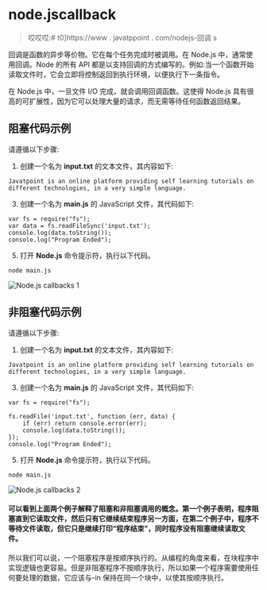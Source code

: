 # node.jscallback

> 哎哎哎:# t0]https://www . javatppoint . com/nodejs-回调 s

回调是函数的异步等价物。它在每个任务完成时被调用。在 Node.js 中，通常使用回调。Node 的所有 API 都是以支持回调的方式编写的。例如:当一个函数开始读取文件时，它会立即将控制返回到执行环境，以便执行下一条指令。

在 Node.js 中，一旦文件 I/O 完成，就会调用回调函数。这使得 Node.js 具有很高的可扩展性，因为它可以处理大量的请求，而无需等待任何函数返回结果。

## 阻塞代码示例

请遵循以下步骤:

1.  创建一个名为 **input.txt** 的文本文件，其内容如下:

```
Javatpoint is an online platform providing self learning tutorials on 
different technologies, in a very simple language.  

```

3.  创建一个名为 **main.js** 的 JavaScript 文件，其代码如下:

```
var fs = require("fs");
var data = fs.readFileSync('input.txt');
console.log(data.toString());
console.log("Program Ended"); 

```

5.  打开 **Node.js** 命令提示符，执行以下代码。

```
node main.js 

```

![Node.js callbacks 1](../Images/4800002b6527e09ac1c3cde2319a8e31.png)

## 非阻塞代码示例

请遵循以下步骤:

1.  创建一个名为 **input.txt** 的文本文件，其内容如下:

```
Javatpoint is an online platform providing self learning tutorials on 
different technologies, in a very simple language.   

```

3.  创建一个名为 **main.js** 的 JavaScript 文件，其代码如下:

```
var fs = require("fs");

fs.readFile('input.txt', function (err, data) {
    if (err) return console.error(err);
    console.log(data.toString());
});
console.log("Program Ended");

```

5.  打开 **Node.js** 命令提示符，执行以下代码。

```
node main.js 

```

![Node.js callbacks 2](../Images/d84c8b2b3bc5ef4a43999ee959a50e79.png)

#### 可以看到上面两个例子解释了阻塞和非阻塞调用的概念。第一个例子表明，程序阻塞直到它读取文件，然后只有它继续结束程序另一方面，在第二个例子中，程序不等待文件读取，但它只是继续打印“程序结束”，同时程序没有阻塞继续读取文件。

所以我们可以说，一个阻塞程序是按顺序执行的。从编程的角度来看，在块程序中实现逻辑也更容易。但是非阻塞程序不按顺序执行，所以如果一个程序需要使用任何要处理的数据，它应该与-in 保持在同一个块中，以使其按顺序执行。